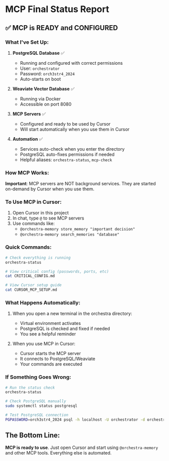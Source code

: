 # MCP Final Status Report

## ✅ MCP is READY and CONFIGURED

### What I've Set Up:

1. **PostgreSQL Database** ✅
   - Running and configured with correct permissions
   - User: `orchestrator` 
   - Password: `orch3str4_2024`
   - Auto-starts on boot

2. **Weaviate Vector Database** ✅
   - Running via Docker
   - Accessible on port 8080

3. **MCP Servers** ✅
   - Configured and ready to be used by Cursor
   - Will start automatically when you use them in Cursor

4. **Automation** ✅
   - Services auto-check when you enter the directory
   - PostgreSQL auto-fixes permissions if needed
   - Helpful aliases: `orchestra-status`, `mcp-check`

### How MCP Works:

**Important**: MCP servers are NOT background services. They are started on-demand by Cursor when you use them.

### To Use MCP in Cursor:

1. Open Cursor in this project
2. In chat, type `@` to see MCP servers
3. Use commands like:
   - `@orchestra-memory store_memory "important decision"`
   - `@orchestra-memory search_memories "database"`

### Quick Commands:

```bash
# Check everything is running
orchestra-status

# View critical config (passwords, ports, etc)
cat CRITICAL_CONFIG.md

# View Cursor setup guide
cat CURSOR_MCP_SETUP.md
```

### What Happens Automatically:

1. When you open a new terminal in the orchestra directory:
   - Virtual environment activates
   - PostgreSQL is checked and fixed if needed
   - You see a helpful reminder

2. When you use MCP in Cursor:
   - Cursor starts the MCP server
   - It connects to PostgreSQL/Weaviate
   - Your commands are executed

### If Something Goes Wrong:

```bash
# Run the status check
orchestra-status

# Check PostgreSQL manually
sudo systemctl status postgresql

# Test PostgreSQL connection
PGPASSWORD=orch3str4_2024 psql -h localhost -U orchestrator -d orchestrator -c "SELECT 1;"
```

## The Bottom Line:

**MCP is ready to use**. Just open Cursor and start using `@orchestra-memory` and other MCP tools. Everything else is automated. 